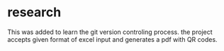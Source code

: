 # research
This was added to learn the git version controling process. the project accepts  given format of excel input and generates a pdf with QR codes.

